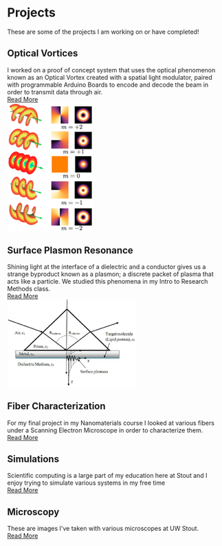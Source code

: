 # Projects

These are some of the projects I am working on or have completed!

## Optical Vortices

I worked on a proof of concept system that uses the optical phenomenon known as an Optical Vortex created with a spatial light modulator, paired with programmable Arduino Boards to encode and decode the beam in order to transmit data through air. <br />
[Read More](pages/Optical_Vortices.md)
<br />
<img src="https://github.com/nroyce7/nroyce7.github.io/blob/master/Helix_oam.png?raw=true" width="200" class="center">

## Surface Plasmon Resonance
Shining light at the interface of a dielectric and a conductor gives us a strange byproduct known as a plasmon; a discrete packet of plasma that acts like a particle. We studied this phenomena in my Intro to Research Methods class. <br />
[Read More](pages/SPR.md)
<br />
<img src="https://github.com/nroyce7/nroyce7.github.io/blob/master/spr.png?raw=true" width="300">

## Fiber Characterization
For my final project in my Nanomaterials course I looked at various fibers under a Scanning Electron Microscope in order to characterize them.
<br />
[Read More](pages/fiber.md)
<br />

## Simulations
Scientific computing is a large part of my education here at Stout and I enjoy trying to simulate various systems in my free time 
<br />
[Read More](pages/simulation.md)
<br />

## Microscopy
These are images I've taken with various microscopes at UW Stout. 
<br />
[Read More](pages/microscopy.md)
<br />




